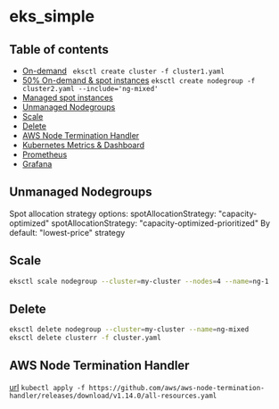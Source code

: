 # eks_simple

## Table of contents
* [On-demand](cluster/cluster1.yaml)
` eksctl create cluster -f cluster1.yaml`
* [50% On-demand & spot instances](cluster/cluster2.yaml)
` eksctl create nodegroup -f cluster2.yaml --include='ng-mixed' `
* [Managed spot instances](cluster/spot-cluster.yaml)
* [Unmanaged Nodegroups](#unmanaged-nodegroups)
* [Scale](#scale)
* [Delete](#delete)
* [AWS Node Termination Handler](#aws-node-termination-handler)
* [Kubernetes Metrics & Dashboard](monitoring/metrics-dashboard.md)
* [Prometheus](monitoring/prometheus.md)
* [Grafana](monitoring/grafana.md)

## Unmanaged Nodegroups
Spot allocation strategy options:
spotAllocationStrategy: "capacity-optimized"
spotAllocationStrategy: "capacity-optimized-prioritized"
By default: "lowest-price" strategy
## Scale
```bash
eksctl scale nodegroup --cluster=my-cluster --nodes=4 --name=ng-1
```
## Delete
```bash
eksctl delete nodegroup --cluster=my-cluster --name=ng-mixed
eksctl delete clusterr -f cluster.yaml
```
## AWS Node Termination Handler
[url](https://github.com/aws/aws-node-termination-handler)
`kubectl apply -f https://github.com/aws/aws-node-termination-handler/releases/download/v1.14.0/all-resources.yaml`
